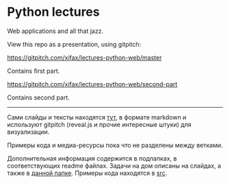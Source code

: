 # Python lectures

Web applications and all that jazz.

View this repo as a presentation, using gitpitch:

https://gitpitch.com/xifax/lectures-python-web/master

Contains first part.

https://gitpitch.com/xifax/lectures-python-web/second-part

Contains second part.

---

Сами слайды и тексты находятся [тут](PITCHME.md),
в формате markdown и используют gitpitch (reveal.js и прочие интересные штуки)
для визуализации.

Примеры кода и медиа-ресурсы пока что не разделены между ветками.

Дополнительная информация содержится в подпапках, в соответствующих readme файлах.
Задачи на дом описаны на слайдах, а также в [данной папке](homework).
Примеры кода находятся в [src](src).
